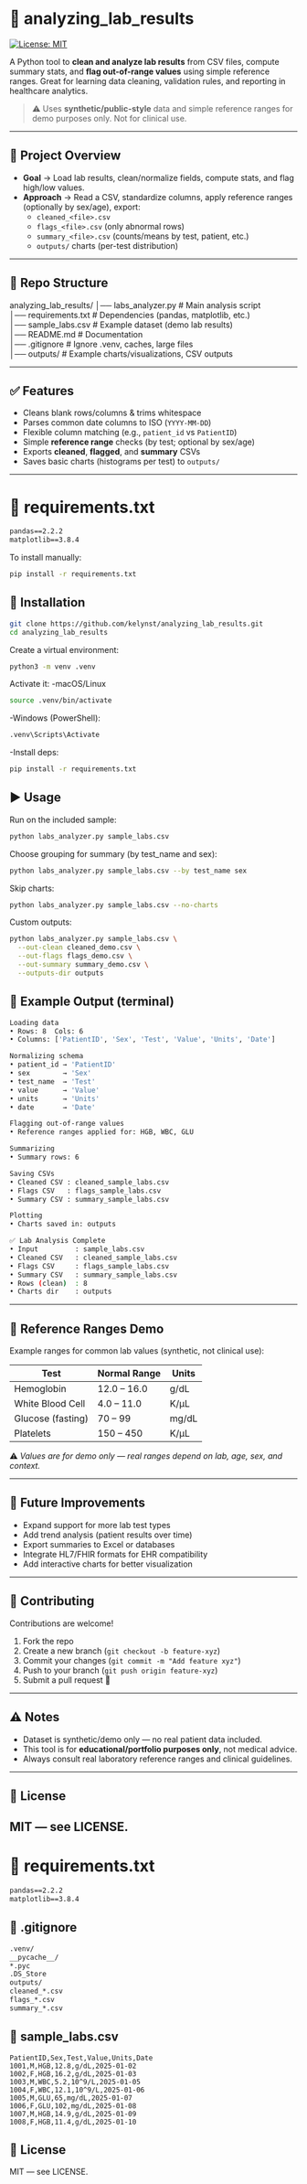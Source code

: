 # 🧪 analyzing_lab_results  
[![License: MIT](https://img.shields.io/badge/License-MIT-yellow.svg)](https://opensource.org/licenses/MIT)

A Python tool to **clean and analyze lab results** from CSV files, compute summary stats, and **flag out-of-range values** using simple reference ranges. Great for learning data cleaning, validation rules, and reporting in healthcare analytics.

> ⚠️ Uses **synthetic/public-style** data and simple reference ranges for demo purposes only. Not for clinical use.

---

## 📌 Project Overview
- **Goal** → Load lab results, clean/normalize fields, compute stats, and flag high/low values.
- **Approach** → Read a CSV, standardize columns, apply reference ranges (optionally by sex/age), export:
  - `cleaned_<file>.csv`
  - `flags_<file>.csv` (only abnormal rows)
  - `summary_<file>.csv` (counts/means by test, patient, etc.)
  - `outputs/` charts (per-test distribution)

---

## 📂 Repo Structure
analyzing_lab_results/
│── labs_analyzer.py       # Main analysis script  
│── requirements.txt       # Dependencies (pandas, matplotlib, etc.)  
│── sample_labs.csv        # Example dataset (demo lab results)  
│── README.md              # Documentation  
│── .gitignore             # Ignore .venv, caches, large files  
│── outputs/               # Example charts/visualizations, CSV outputs  

---

## ✅ Features
- Cleans blank rows/columns & trims whitespace  
- Parses common date columns to ISO (`YYYY-MM-DD`)  
- Flexible column matching (e.g., `patient_id` vs `PatientID`)  
- Simple **reference range** checks (by test; optional by sex/age)  
- Exports **cleaned**, **flagged**, and **summary** CSVs  
- Saves basic charts (histograms per test) to `outputs/`  

---

# 📄 requirements.txt
```txt
pandas==2.2.2
matplotlib==3.8.4
```
To install manually:
```bash
pip install -r requirements.txt
```

## 🚀 Installation
```bash
git clone https://github.com/kelynst/analyzing_lab_results.git
cd analyzing_lab_results
```
Create a virtual environment:
```bash
python3 -m venv .venv
```
Activate it:
-macOS/Linux
```bash
source .venv/bin/activate
```
-Windows (PowerShell):
```bash
.venv\Scripts\Activate
```
-Install deps:
```bash
pip install -r requirements.txt
```

## ▶️ Usage
Run on the included sample:
```bash
python labs_analyzer.py sample_labs.csv
```
Choose grouping for summary (by test_name and sex):
```bash
python labs_analyzer.py sample_labs.csv --by test_name sex
```
Skip charts:
```bash
python labs_analyzer.py sample_labs.csv --no-charts
```
Custom outputs:
```bash
python labs_analyzer.py sample_labs.csv \
  --out-clean cleaned_demo.csv \
  --out-flags flags_demo.csv \
  --out-summary summary_demo.csv \
  --outputs-dir outputs
  ```

## 📝 Example Output (terminal)
```bash
Loading data
• Rows: 8  Cols: 6
• Columns: ['PatientID', 'Sex', 'Test', 'Value', 'Units', 'Date']

Normalizing schema
• patient_id → 'PatientID'
• sex        → 'Sex'
• test_name  → 'Test'
• value      → 'Value'
• units      → 'Units'
• date       → 'Date'

Flagging out-of-range values
• Reference ranges applied for: HGB, WBC, GLU

Summarizing
• Summary rows: 6

Saving CSVs
• Cleaned CSV : cleaned_sample_labs.csv
• Flags CSV   : flags_sample_labs.csv
• Summary CSV : summary_sample_labs.csv

Plotting
• Charts saved in: outputs

✅ Lab Analysis Complete
• Input         : sample_labs.csv
• Cleaned CSV   : cleaned_sample_labs.csv
• Flags CSV     : flags_sample_labs.csv
• Summary CSV   : summary_sample_labs.csv
• Rows (clean)  : 8
• Charts dir    : outputs
```
---

## 🧪 Reference Ranges Demo  
Example ranges for common lab values (synthetic, not clinical use):  

| Test            | Normal Range        | Units  |
|-----------------|---------------------|--------|
| Hemoglobin      | 12.0 – 16.0         | g/dL   |
| White Blood Cell| 4.0 – 11.0          | K/µL   |
| Glucose (fasting)| 70 – 99            | mg/dL  |
| Platelets       | 150 – 450           | K/µL   |

⚠️ *Values are for demo only — real ranges depend on lab, age, sex, and context.*  

---

## 🔮 Future Improvements  
- Expand support for more lab test types  
- Add trend analysis (patient results over time)  
- Export summaries to Excel or databases  
- Integrate HL7/FHIR formats for EHR compatibility  
- Add interactive charts for better visualization  

---

## 🤝 Contributing  
Contributions are welcome!  
1. Fork the repo  
2. Create a new branch (`git checkout -b feature-xyz`)  
3. Commit your changes (`git commit -m "Add feature xyz"`)  
4. Push to your branch (`git push origin feature-xyz`)  
5. Submit a pull request 🎉  

---

## ⚠️ Notes  
- Dataset is synthetic/demo only — no real patient data included.  
- This tool is for **educational/portfolio purposes only**, not medical advice.  
- Always consult real laboratory reference ranges and clinical guidelines.  

---

## 📜 License
MIT — see LICENSE.
---

# 📄 requirements.txt
```txt
pandas==2.2.2
matplotlib==3.8.4
```

## 🙈 .gitignore
```txt
.venv/
__pycache__/
*.pyc
.DS_Store
outputs/
cleaned_*.csv
flags_*.csv
summary_*.csv
```
## 🧪 sample_labs.csv
```csv
PatientID,Sex,Test,Value,Units,Date
1001,M,HGB,12.8,g/dL,2025-01-02
1002,F,HGB,16.2,g/dL,2025-01-03
1003,M,WBC,5.2,10^9/L,2025-01-05
1004,F,WBC,12.1,10^9/L,2025-01-06
1005,M,GLU,65,mg/dL,2025-01-07
1006,F,GLU,102,mg/dL,2025-01-08
1007,M,HGB,14.9,g/dL,2025-01-09
1008,F,HGB,11.4,g/dL,2025-01-10
```
## 📜 License
MIT — see LICENSE.